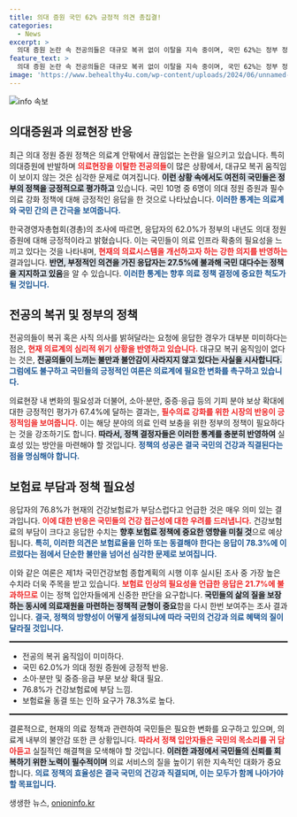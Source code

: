 ```yaml
---
title: 의대 증원 국민 62% 긍정적 의견 총집결!
categories:
  - News
excerpt: >
  의대 증원 논란 속 전공의들은 대규모 복귀 없이 이탈을 지속 중이며, 국민 62%는 정부 정책에 긍정적 반응을 보였습니다. 그러나 건강보험료 부담에 대한 비판은 최고치를 기록, 내년 보험료 인하 요구가 끊이지 않고 있습니다. 클릭해 더 알아보세요!
feature_text: >
  의대 증원 논란 속 전공의들은 대규모 복귀 없이 이탈을 지속 중이며, 국민 62%는 정부 정책에 긍정적 반응을 보였습니다. 그러나 건강보험료 부담에 대한 비판은 최고치를 기록, 내년 보험료 인하 요구가 끊이지 않고 있습니다. 클릭해 더 알아보세요!
image: 'https://www.behealthy4u.com/wp-content/uploads/2024/06/unnamed-file.png'
---
```


<p><img src="https://www.behealthy4u.com/wp-content/uploads/2024/06/unnamed-file.png" alt="info 속보" /></p>

<h2 data-ke-size="size26">의대증원과 의료현장 반응</h2>

<p data-ke-size="size16">최근 의대 정원 증원 정책은 의료계 안팎에서 끊임없는 논란을 일으키고 있습니다. 특히 의대증원에 반발하며 <b><span style="color: #ee2323;">의료현장을 이탈한 전공의들</span></b>이 많은 상황에서, 대규모 복귀 움직임이 보이지 않는 것은 심각한 문제로 여겨집니다. <b><span style="background-color: #21538527;">이런 상황 속에서도 여전히 국민들은 정부의 정책을 긍정적으로 평가하고</span></b> 있습니다. 국민 10명 중 6명이 의대 정원 증원과 필수의료 강화 정책에 대해 긍정적인 응답을 한 것으로 나타났습니다. <b><span style="color: #1a5490;">이러한 통계는 의료계와 국민 간의 큰 간극을 보여줍니다.</span></b></p>

<p data-ke-size="size16">한국경영자총협회(경총)의 조사에 따르면, 응답자의 62.0%가 정부의 내년도 의대 정원 증원에 대해 긍정적이라고 밝혔습니다. 이는 국민들이 의료 인프라 확충의 필요성을 느끼고 있다는 것을 나타내며, <b><span style="color: #ee2323;">현재의 의료시스템을 개선하고자 하는 강한 의지를 반영하는</span></b> 결과입니다. <b><span style="background-color: #21538527;">반면, 부정적인 의견을 가진 응답자는 27.5%에 불과해 국민 대다수는 정책을 지지하고 있음</span></b>을 알 수 있습니다. <b><span style="color: #1a5490;">이러한 통계는 향후 의료 정책 결정에 중요한 척도가 될 것입니다.</span></b></p>

<h2 data-ke-size="size26">전공의 복귀 및 정부의 정책</h2>

<p data-ke-size="size16">전공의들이 복귀 혹은 사직 의사를 밝혀달라는 요청에 응답한 경우가 대부분 미미하다는 점은, <b><span style="color: #ee2323;">현재 의료계의 심리적 위기 상황을 반영하고 있습니다.</span></b> 대규모 복귀 움직임이 없다는 것은, <b><span style="background-color: #21538527;">전공의들이 느끼는 불만과 불안감이 사라지지 않고 있다는 사실을 시사합니다.</span></b> <b><span style="color: #1a5490;">그럼에도 불구하고 국민들의 긍정적인 여론은 의료계에 필요한 변화를 촉구하고 있습니다.</span></b></p>

<p data-ke-size="size16">의료현장 내 변화의 필요성과 더불어, 소아·분만, 중증·응급 등의 기피 분야 보상 확대에 대한 긍정적인 평가가 67.4%에 달하는 결과는, <b><span style="color: #ee2323;">필수의료 강화를 위한 시장의 반응이 긍정적임을 보여줍니다.</span></b> 이는 해당 분야의 의료 인력 보충을 위한 정부의 정책이 필요하다는 것을 강조하기도 합니다. <b><span style="background-color: #21538527;">따라서, 정책 결정자들은 이러한 통계를 충분히 반영하여</span></b> 실효성 있는 방안을 마련해야 할 것입니다. <b><span style="color: #1a5490;">정책의 성공은 결국 국민의 건강과 직결된다는 점을 명심해야 합니다.</span></b></p>

<h2 data-ke-size="size26">보험료 부담과 정책 필요성</h2>

<p data-ke-size="size16">응답자의 76.8%가 현재의 건강보험료가 부담스럽다고 언급한 것은 매우 의미 있는 결과입니다. <b><span style="color: #ee2323;">이에 대한 반응은 국민들의 건강 접근성에 대한 우려를 드러냅니다.</span></b> 건강보험료의 부담이 크다고 응답한 수치는 <b><span style="background-color: #21538527;">향후 보험료 정책에 중요한 영향을 미칠 것</span></b>으로 예상됩니다. <b><span style="color: #1a5490;">특히, 이러한 의견은 보험료율을 인하 또는 동결해야 한다는 응답이 78.3%에 이르렀다는 점에서 단순한 불만을 넘어선 심각한 문제로 보여집니다.</span></b></p>

<p data-ke-size="size16">이와 같은 여론은 제1차 국민건강보험 종합계획의 시행 이후 실시된 조사 중 가장 높은 수치라 더욱 주목을 받고 있습니다. <b><span style="color: #ee2323;">보험료 인상의 필요성을 언급한 응답은 21.7%에 불과하므로</span></b> 이는 정책 입안자들에게 신중한 판단을 요구합니다. <b><span style="background-color: #21538527;">국민들의 삶의 질을 보장하는 동시에 의료재원을 마련하는 정책적 균형이 중요</span></b>함을 다시 한번 보여주는 조사 결과입니다. <b><span style="color: #1a5490;">결국, 정책의 방향성이 어떻게 설정되냐에 따라 국민의 건강과 의료 혜택의 질이 달라질 것입니다.</span></b></p>

<hr style="height: 1px; border: solid 1px #555;"/>

<ul>
    <li>전공의 복귀 움직임이 미미하다.</li>
    <li>국민 62.0%가 의대 정원 증원에 긍정적 반응.</li>
    <li>소아·분만 및 중증·응급 부문 보상 확대 필요.</li>
    <li>76.8%가 건강보험료에 부담 느낌.</li>
    <li>보험료율 동결 또는 인하 요구가 78.3%로 높다.</li>
</ul>

<hr style="height: 1px; border: solid 1px #555;"/>

<p data-ke-size="size16">결론적으로, 현재의 의료 정책과 관련하여 국민들은 필요한 변화를 요구하고 있으며, 의료계 내부의 불안감 또한 큰 상황입니다. <b><span style="color: #ee2323;">따라서 정책 입안자들은 국민의 목소리를 귀 담아듣고</span></b> 실질적인 해결책을 모색해야 할 것입니다. <b><span style="background-color: #21538527;">이러한 과정에서 국민들의 신뢰를 회복하기 위한 노력이 필수적이며</span></b> 의료 서비스의 질을 높이기 위한 지속적인 대화가 중요합니다. <b><span style="color: #1a5490;">의료 정책의 효율성은 결국 국민의 건강과 직결되며, 이는 모두가 함께 나아가야 할 목표입니다.</span></b></p>
생생한 뉴스, <a href="https://onioninfo.kr" rel="dofollow">onioninfo.kr</a>


